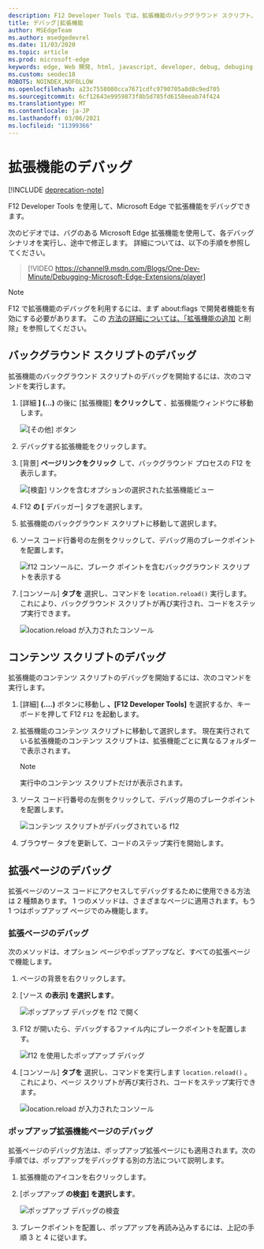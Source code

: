 ```yaml
---
description: F12 Developer Tools では、拡張機能のバックグラウンド スクリプト、コンテンツ スクリプト、および拡張ページをデバッグする方法について説明します。
title: デバッグ|拡張機能
author: MSEdgeTeam
ms.author: msedgedevrel
ms.date: 11/03/2020
ms.topic: article
ms.prod: microsoft-edge
keywords: edge, Web 開発, html, javascript, developer, debug, debuging
ms.custom: seodec18
ROBOTS: NOINDEX,NOFOLLOW
ms.openlocfilehash: a23c7558080cca7671cdfc9790705a8d8c9ed705
ms.sourcegitcommit: 6cf12643e9959873f8b5d785fd6158eeab74f424
ms.translationtype: MT
ms.contentlocale: ja-JP
ms.lasthandoff: 03/06/2021
ms.locfileid: "11399366"
---
```

# <a name="debugging-extensions"></a>拡張機能のデバッグ  

[!INCLUDE [deprecation-note](../includes/deprecation-note.md)]  

F12 Developer Tools を使用して、Microsoft Edge で拡張機能をデバッグできます。  

次のビデオでは、バグのある Microsoft Edge 拡張機能を使用して、各デバッグ シナリオを実行し、途中で修正します。  詳細については、以下の手順を参照してください。  

> [!VIDEO https://channel9.msdn.com/Blogs/One-Dev-Minute/Debugging-Microsoft-Edge-Extensions/player]  

> [!NOTE]
> F12 で拡張機能のデバッグを利用するには、まず about:flags で開発者機能を有効にする必要があります。  この [方法の詳細については、「拡張機能の追加](./adding-and-removing-extensions.md) と削除」を参照してください。  

## <a name="background-script-debugging"></a>バックグラウンド スクリプトのデバッグ  

拡張機能のバックグラウンド スクリプトのデバッグを開始するには、次のコマンドを実行します。  

1.  [詳細 **] (...)** の後に [拡張機能] **をクリックして** 、拡張機能ウィンドウに移動します。  
    
    ![[その他] ボタン](../media/morebutton.png)  
    
1.  デバッグする拡張機能をクリックします。  
1.  [背景] **ページリンクをクリック** して、バックグラウンド プロセスの F12 を表示します。  
    
    ![[検査] リンクを含むオプションの選択された拡張機能ビュー](../media/debug-inspect.png)  
    
1.  F12 **の [** デバッガー] タブを選択します。  
1.  拡張機能のバックグラウンド スクリプトに移動して選択します。  
1.  ソース コード行番号の左側をクリックして、デバッグ用のブレークポイントを配置します。  
    
    ![f12 コンソールに、ブレーク ポイントを含むバックグラウンド スクリプトを表示する](../media/debug-f12-background.png)  
    
1.  [コンソール] **タブを** 選択し、コマンドを `location.reload()` 実行します。  これにより、バックグラウンド スクリプトが再び実行され、コードをステップ実行できます。  
    
    ![location.reload が入力されたコンソール](../media/debug-f12-background-console.png)  
    
## <a name="content-script-debugging"></a>コンテンツ スクリプトのデバッグ  

拡張機能のコンテンツ スクリプトのデバッグを開始するには、次のコマンドを実行します。  

1.  [詳細] **(....)** ボタンに移動し **、[F12 Developer Tools]** を選択するか、キーボードを押して F12 `F12` を起動します。  
1.  拡張機能のコンテンツ スクリプトに移動して選択します。  現在実行されている拡張機能のコンテンツ スクリプトは、拡張機能ごとに異なるフォルダーで表示されます。  
    
    > [!NOTE]
    > 実行中のコンテンツ スクリプトだけが表示されます。  
    
1.  ソース コード行番号の左側をクリックして、デバッグ用のブレークポイントを配置します。  
    
    ![コンテンツ スクリプトがデバッグされている f12](../media/debug-content-f12.png)  
    
1.  ブラウザー タブを更新して、コードのステップ実行を開始します。  
    
## <a name="extension-page-debugging"></a>拡張ページのデバッグ  

拡張ページのソース コードにアクセスしてデバッグするために使用できる方法は 2 種類あります。  1 つのメソッドは、さまざまなページに適用されます。もう 1 つはポップアップ ページでのみ機能します。  

### <a name="debugging-any-extension-page"></a>拡張ページのデバッグ  

次のメソッドは、オプション ページやポップアップなど、すべての拡張ページで機能します。  

1.  ページの背景を右クリックします。  
1.  [ソース **の表示] を選択します**。  
    
    ![ポップアップ デバッグを f12 で開く](../media/debug-popup-select.png)  
    
1.  F12 が開いたら、デバッグするファイル内にブレークポイントを配置します。  
    
    ![f12 を使用したポップアップ デバッグ](../media/debug-popup-f12.png)  
    
1.  [コンソール] **タブを** 選択し、コマンドを実行します `location.reload()` 。  これにより、ページ スクリプトが再び実行され、コードをステップ実行できます。  
    
    ![location.reload が入力されたコンソール](../media/debug-f12-background-console.png)  
    
### <a name="debugging-a-popup-extension-page"></a>ポップアップ拡張機能ページのデバッグ  

拡張ページのデバッグ方法は、ポップアップ拡張ページにも適用されます。次の手順では、ポップアップをデバッグする別の方法について説明します。  

1.  拡張機能のアイコンを右クリックします。  
1.  [ポップアップ **の検査] を選択します**。  
    
    ![ポップアップ デバッグの検査](../media/debug-popup-inspect.png)  
    
1.  ブレークポイントを配置し、ポップアップを再読み込みするには、上記の手順 3 と 4 に従います。  
    